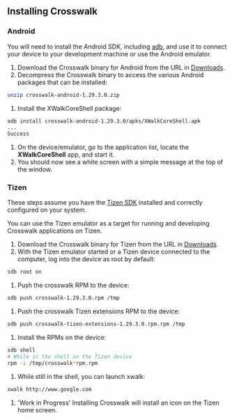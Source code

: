 ## Installing Crosswalk

### Android

You will need to install the Android SDK, including [adb](http://developer.android.com/tools/help/adb.html), and use it to connect your device to your development machine or use the Android emulator.

1. Download the Crosswalk binary for Android from the URL in [Downloads](#documentation/downloads/files).
1. Decompress the Crosswalk binary to access the various Android packages that can be installed:
```sh
unzip crosswalk-android-1.29.3.0.zip
```
1. Install the XWalkCoreShell package:
```sh
adb install crosswalk-android-1.29.3.0/apks/XWalkCoreShell.apk
...
Success
```
1. On the device/emulator, go to the application list, locate the **XWalkCoreShell** app, and start it.
1. You should now see a white screen with a simple message at the top of the window.

### Tizen
These steps assume you have the [Tizen SDK](https://developer.tizen.org/downloads/tizen-sdk) installed and correctly configured on your system. 

You can use the Tizen emulator as a target for running and developing Crosswalk applications on Tizen.

1.  Download the Crosswalk binary for Tizen from the URL in [Downloads](#documentation/downloads/files).
1. With the Tizen emulator started or a Tizen device connected to the computer, log into the device as root by default:
```sh
sdb root on
```
1. Push the crosswalk RPM to the device:
```sh
sdb push crosswalk-1.29.3.0.rpm /tmp
```
1. Push the crosswalk Tizen extensions RPM to the device:
```sh
sdb push crosswalk-tizen-extensions-1.29.3.0.rpm.rpm /tmp
```
1. Install the RPMs on the device:
```sh
sdb shell
# While in the shell on the Tizen device
rpm -i /tmp/crosswalk*rpm.rpm
```
1. While still in the shell, you can launch xwalk: 
```sh
xwalk http://www.google.com
```
1. 'Work in Progress' Installing Crosswalk will install an icon on the Tizen home screen.